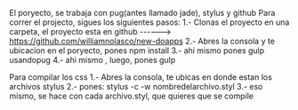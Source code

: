 El poryecto, se trabaja con pug(antes llamado jade), stylus y github
Para correr el projecto, sigues los siguientes pasos:
1.- Clonas el proyecto en una carpeta, el proyecto esta en github  ------>   https://github.com/williamnolasco/new-doapps
2.- Abres la consola y te ubicacion en el poryecto, pones npm install
3.- ahi mismo pones gulp usandopug
4.- ahi mismo , luego, pones gulp


Para compilar los css
1.- Abres la consola, te ubicas en donde estan los archivos stylus
2.- pones:  stylus -c -w nombredelarchivo.styl
3.- eso mismo, se hace con cada archivo.styl, que quieres que se compile
